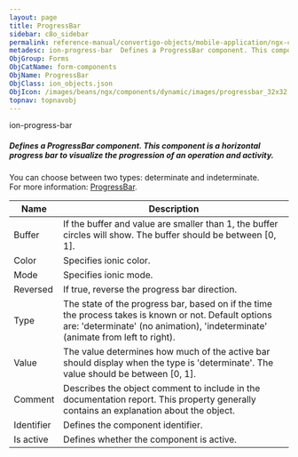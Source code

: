 ```yaml
---
layout: page
title: ProgressBar
sidebar: c8o_sidebar
permalink: reference-manual/convertigo-objects/mobile-application/ngx-components/form-components/progressbar/
metadesc: ion-progress-bar  Defines a ProgressBar component. This component is a horizontal progress bar to visualize the progression of an operation and activi
ObjGroup: Forms
ObjCatName: form-components
ObjName: ProgressBar
ObjClass: ion_objects.json
ObjIcon: /images/beans/ngx/components/dynamic/images/progressbar_32x32.png
topnav: topnavobj
---
```

ion-progress-bar<br/>

##### Defines a ProgressBar component. This component is a horizontal progress bar to visualize the progression of an operation and activity.<br/>
You can choose between two types: determinate and indeterminate.<br/>
 For more information: <a href='https://ionicframework.com/docs/api/progress-bar'>ProgressBar</a>.

Name | Description 
--- | ---
Buffer | If the buffer and value are smaller than 1, the buffer circles will show. The buffer should be between [0, 1].
Color | Specifies ionic color.
Mode | Specifies ionic mode.
Reversed | If true, reverse the progress bar direction.
Type | The state of the progress bar, based on if the time the process takes is known or not. Default options are: 'determinate' (no animation), 'indeterminate' (animate from left to right).
Value | The value determines how much of the active bar should display when the type is 'determinate'. The value should be between [0, 1].
Comment | Describes the object comment to include in the documentation report.  This property generally contains an explanation about the object. 
Identifier | Defines the component identifier.  
Is active | Defines whether the component is active. 

